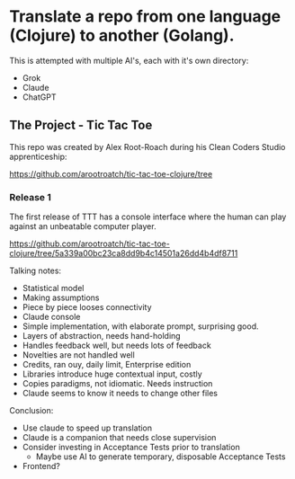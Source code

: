 # Translate a repo from one language (Clojure) to another (Golang).

This is attempted with multiple AI's, each with it's own directory:

* Grok
* Claude
* ChatGPT

## The Project - Tic Tac Toe

This repo was created by Alex Root-Roach during his Clean Coders Studio apprenticeship:

https://github.com/arootroatch/tic-tac-toe-clojure/tree

### Release 1 

The first release of TTT has a console interface where the human can play against an unbeatable computer player.

https://github.com/arootroatch/tic-tac-toe-clojure/tree/5a339a00bc23ca8dd9b4c14501a26dd4b4df8711

Talking notes:
 * Statistical model
 * Making assumptions
 * Piece by piece looses connectivity
 * Claude console
 * Simple implementation, with elaborate prompt, surprising good.
 * Layers of abstraction, needs hand-holding
 * Handles feedback well, but needs lots of feedback
 * Novelties are not handled well
 * Credits, ran ouy, daily limit, Enterprise edition
 * Libraries introduce huge contextual input, costly
 * Copies paradigms, not idiomatic.  Needs instruction
 * Claude seems to know it needs to change other files

Conclusion:
* Use claude to speed up translation
* Claude is a companion that needs close supervision
* Consider investing in Acceptance Tests prior to translation
  * Maybe use AI to generate temporary, disposable Acceptance Tests
* Frontend?